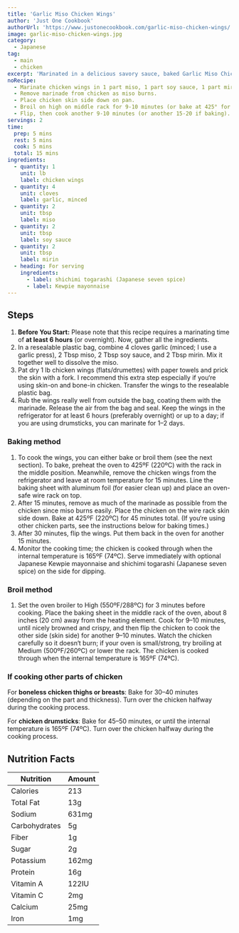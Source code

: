 ```yaml
---
title: 'Garlic Miso Chicken Wings'
author: 'Just One Cookbook'
authorUrl: 'https://www.justonecookbook.com/garlic-miso-chicken-wings/'
image: garlic-miso-chicken-wings.jpg
category:
  - Japanese
tag:
  - main
  - chicken
excerpt: 'Marinated in a delicious savory sauce, baked Garlic Miso Chicken Wings are crispy on the outside and juicy and succulent inside.'
noRecipe:
  - Marinate chicken wings in 1 part miso, 1 part soy sauce, 1 part mirin, and minced garlic for at least 6 hours.
  - Remove marinade from chicken as miso burns.
  - Place chicken skin side down on pan.
  - Broil on high on middle rack for 9-10 minutes (or bake at 425° for 20 minutes).
  - Flip, then cook another 9-10 minutes (or another 15-20 if baking).
servings: 2
time:
  prep: 5 mins
  rest: 5 mins
  cook: 5 mins
  total: 15 mins
ingredients:
  - quantity: 1
    unit: lb
    label: chicken wings
  - quantity: 4
    unit: cloves
    label: garlic, minced
  - quantity: 2
    unit: tbsp
    label: miso
  - quantity: 2
    unit: tbsp
    label: soy sauce
  - quantity: 2
    unit: tbsp
    label: mirin
  - heading: For serving
    ingredients:
      - label: shichimi togarashi (Japanese seven spice)
      - label: Kewpie mayonnaise
---
```


## Steps

1. **Before You Start:** Please note that this recipe requires a marinating time of **at least 6 hours** (or overnight). Now, gather all the ingredients.
2. In a resealable plastic bag, combine 4 cloves garlic (minced; I use a garlic press), 2 Tbsp miso, 2 Tbsp soy sauce, and 2 Tbsp mirin. Mix it together well to dissolve the miso.
3. Pat dry 1 lb chicken wings (flats/drumettes) with paper towels and prick the skin with a fork. I recommend this extra step especially if you‘re using skin-on and bone-in chicken. Transfer the wings to the resealable plastic bag.
4. Rub the wings really well from outside the bag, coating them with the marinade. Release the air from the bag and seal. Keep the wings in the refrigerator for at least 6 hours (preferably overnight) or up to a day; if you are using drumsticks, you can marinate for 1–2 days.

### Baking method

1. To cook the wings, you can either bake or broil them (see the next section). To bake, preheat the oven to 425ºF (220ºC) with the rack in the middle position. Meanwhile, remove the chicken wings from the refrigerator and leave at room temperature for 15 minutes. Line the baking sheet with aluminum foil (for easier clean up) and place an oven-safe wire rack on top.
2. After 15 minutes, remove as much of the marinade as possible from the chicken since miso burns easily. Place the chicken on the wire rack skin side down. Bake at 425ºF (220ºC) for 45 minutes total. (If you‘re using other chicken parts, see the instructions below for baking times.)
3. After 30 minutes, flip the wings. Put them back in the oven for another 15 minutes.
4. Monitor the cooking time; the chicken is cooked through when the internal temperature is 165ºF (74ºC). Serve immediately with optional Japanese Kewpie mayonnaise and shichimi togarashi (Japanese seven spice) on the side for dipping.

### Broil method

1. Set the oven broiler to High (550ºF/288ºC) for 3 minutes before cooking. Place the baking sheet in the middle rack of the oven, about 8 inches (20 cm) away from the heating element. Cook for 9–10 minutes, until nicely browned and crispy, and then flip the chicken to cook the other side (skin side) for another 9–10 minutes. Watch the chicken carefully so it doesn‘t burn; if your oven is small/strong, try broiling at Medium (500ºF/260ºC) or lower the rack. The chicken is cooked through when the internal temperature is 165ºF (74ºC).

### If cooking other parts of chicken

For **boneless chicken thighs or breasts**: Bake for 30–40 minutes (depending on the part and thickness). Turn over the chicken halfway during the cooking process.

For **chicken drumsticks**: Bake for 45–50 minutes, or until the internal temperature is 165ºF (74ºC). Turn over the chicken halfway during the cooking process.

## Nutrition Facts

| Nutrition     | Amount |
| ------------- | ------ |
| Calories      | 213    |
| Total Fat     | 13g    |
| Sodium        | 631mg  |
| Carbohydrates | 5g     |
| Fiber         | 1g     |
| Sugar         | 2g     |
| Potassium     | 162mg  |
| Protein       | 16g    |
| Vitamin A     | 122IU  |
| Vitamin C     | 2mg    |
| Calcium       | 25mg   |
| Iron          | 1mg    |
